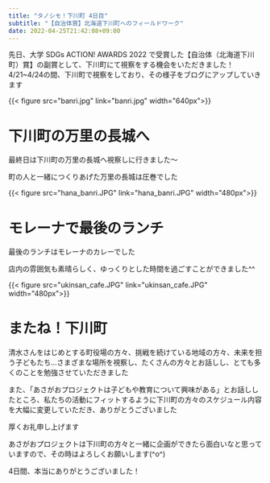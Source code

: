```yaml
---
title: "タノシモ！下川町 4日目"
subtitle: "【自治体賞】北海道下川町へのフィールドワーク"
date: 2022-04-25T21:42:08+09:00
---
```

先日、大学 SDGs ACTION! AWARDS 2022 で受賞した【自治体（北海道下川町）賞】の副賞として、下川町にて視察をする機会をいただきました！
4/21~4/24の間、下川町で視察をしており、その様子をブログにアップしていきます
<!--more-->
{{< figure src="banri.jpg" link="banri.jpg" width="640px">}}

# 下川町の万里の長城へ
最終日は下川町の万里の長城へ視察しに行きました〜

町の人と一緒につくりあげた万里の長城は圧巻でした

{{< figure src="hana_banri.JPG" link="hana_banri.JPG" width="480px">}}

# モレーナで最後のランチ
最後のランチはモレーナのカレーでした

店内の雰囲気も素晴らしく、ゆっくりとした時間を過ごすことができました^^

{{< figure src="ukinsan_cafe.JPG" link="ukinsan_cafe.JPG" width="480px">}}

# またね！下川町
清水さんをはじめとする町役場の方々、挑戦を続けている地域の方々、未来を担う子どもたち…さまざまな場所を視察し、たくさんの方々とお話しし、とても多くのことを勉強させていただきました

また、「あさがおプロジェクトは子どもや教育について興味がある」とお話ししたところ、私たちの活動にフィットするように下川町の方々のスケジュール内容を大幅に変更していただき、ありがとうございました

厚くお礼申し上げます

あさがおプロジェクトは下川町の方々と一緒に企画ができたら面白いなと思っていますので、その時はよろしくお願いします(^o^)

4日間、本当にありがとうございました！
